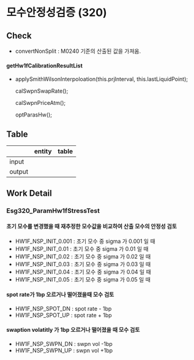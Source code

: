 # 모수안정성검증 (320)

## Check

* convertNonSplit : M0240 기준의 산출된 값을 가져옴.&#x20;

#### getHw1fCalibrationResultList

*   applySmithWilsonInterpoloation(this.prjInterval, this.lastLiquidPoint);

    calSwpnSwapRate();

    calSwpnPriceAtm();

    optParasHw();

## Table&#x20;

<table data-view="cards"><thead><tr><th></th><th>entity</th><th>table</th></tr></thead><tbody><tr><td>input</td><td></td><td></td></tr><tr><td>output</td><td></td><td></td></tr></tbody></table>



## Work Detail

### Esg320\_ParamHw1fStressTest

#### 초기 모수를 변경했을 때 재추정한 모수값을 비교하여 산출 모수의 안정성 검토&#x20;

* HW1F\_NSP\_INIT\_0.001 : 초기 모수 중 sigma 가 0.001 일 때 &#x20;
* HW1F\_NSP\_INIT\_0.01  : 초기 모수 중 sigma 가 0.01 일 때&#x20;
* HW1F\_NSP\_INIT\_0.02  : 초기 모수 중 sigma 가 0.02 일 때&#x20;
* HW1F\_NSP\_INIT\_0.03  : 초기 모수 중 sigma 가 0.03 일 때&#x20;
* HW1F\_NSP\_INIT\_0.04  : 초기 모수 중 sigma 가 0.04 일 때&#x20;
* HW1F\_NSP\_INIT\_0.05 : 초기 모수 중 sigma 가 0.05 일 때&#x20;

#### spot rate가 1bp 오르거나 떨어졌을때 모수 검토

* HW1F\_NSP\_SPOT\_DN  : spot rate - 1bp&#x20;
* HW1F\_NSP\_SPOT\_UP : spot rate + 1bp &#x20;

#### swaption volatitly 가 1bp 오르거나 떨어졌을 때 모수 검토&#x20;

* HW1F\_NSP\_SWPN\_DN :  swpn vol -1bp
* HW1F\_NSP\_SWPN\_UP : swpn vol +1bp
